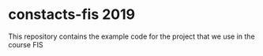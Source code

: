# constacts-fis 2019

This repository contains the example code for the project that we use in the course FIS 